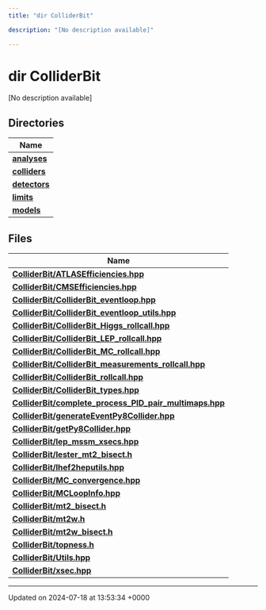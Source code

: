 ```yaml
---
title: "dir ColliderBit"

description: "[No description available]"

---
```


# dir ColliderBit

[No description available]

## Directories

| Name           |
| -------------- |
| **[analyses](/documentation/code/files/dir_262b43c519d43214d405683c7e3a8f39/#dir-analyses)**  |
| **[colliders](/documentation/code/files/dir_fd68025055671e0d2e19b14e75b158f3/#dir-colliders)**  |
| **[detectors](/documentation/code/files/dir_12b2d02957c73176617de2a81a1a001d/#dir-detectors)**  |
| **[limits](/documentation/code/files/dir_2fff4dab633ec20c000165c1106151f7/#dir-limits)**  |
| **[models](/documentation/code/files/dir_b2272b1f38710d84426e6269e8974172/#dir-models)**  |

## Files

| Name           |
| -------------- |
| **[ColliderBit/ATLASEfficiencies.hpp](/documentation/code/files/atlasefficiencies_8hpp/#file-colliderbit-atlasefficiencies-hpp)**  |
| **[ColliderBit/CMSEfficiencies.hpp](/documentation/code/files/cmsefficiencies_8hpp/#file-colliderbit-cmsefficiencies-hpp)**  |
| **[ColliderBit/ColliderBit_eventloop.hpp](/documentation/code/files/colliderbit__eventloop_8hpp/#file-colliderbit-colliderbit-eventloop-hpp)**  |
| **[ColliderBit/ColliderBit_eventloop_utils.hpp](/documentation/code/files/colliderbit__eventloop__utils_8hpp/#file-colliderbit-colliderbit-eventloop-utils-hpp)**  |
| **[ColliderBit/ColliderBit_Higgs_rollcall.hpp](/documentation/code/files/colliderbit__higgs__rollcall_8hpp/#file-colliderbit-colliderbit-higgs-rollcall-hpp)**  |
| **[ColliderBit/ColliderBit_LEP_rollcall.hpp](/documentation/code/files/colliderbit__lep__rollcall_8hpp/#file-colliderbit-colliderbit-lep-rollcall-hpp)**  |
| **[ColliderBit/ColliderBit_MC_rollcall.hpp](/documentation/code/files/colliderbit__mc__rollcall_8hpp/#file-colliderbit-colliderbit-mc-rollcall-hpp)**  |
| **[ColliderBit/ColliderBit_measurements_rollcall.hpp](/documentation/code/files/colliderbit__measurements__rollcall_8hpp/#file-colliderbit-colliderbit-measurements-rollcall-hpp)**  |
| **[ColliderBit/ColliderBit_rollcall.hpp](/documentation/code/files/colliderbit__rollcall_8hpp/#file-colliderbit-colliderbit-rollcall-hpp)**  |
| **[ColliderBit/ColliderBit_types.hpp](/documentation/code/files/colliderbit__types_8hpp/#file-colliderbit-colliderbit-types-hpp)**  |
| **[ColliderBit/complete_process_PID_pair_multimaps.hpp](/documentation/code/files/complete__process__pid__pair__multimaps_8hpp/#file-colliderbit-complete-process-pid-pair-multimaps-hpp)**  |
| **[ColliderBit/generateEventPy8Collider.hpp](/documentation/code/files/generateeventpy8collider_8hpp/#file-colliderbit-generateeventpy8collider-hpp)**  |
| **[ColliderBit/getPy8Collider.hpp](/documentation/code/files/getpy8collider_8hpp/#file-colliderbit-getpy8collider-hpp)**  |
| **[ColliderBit/lep_mssm_xsecs.hpp](/documentation/code/files/lep__mssm__xsecs_8hpp/#file-colliderbit-lep-mssm-xsecs-hpp)**  |
| **[ColliderBit/lester_mt2_bisect.h](/documentation/code/files/lester__mt2__bisect_8h/#file-colliderbit-lester-mt2-bisect-h)**  |
| **[ColliderBit/lhef2heputils.hpp](/documentation/code/files/lhef2heputils_8hpp/#file-colliderbit-lhef2heputils-hpp)**  |
| **[ColliderBit/MC_convergence.hpp](/documentation/code/files/mc__convergence_8hpp/#file-colliderbit-mc-convergence-hpp)**  |
| **[ColliderBit/MCLoopInfo.hpp](/documentation/code/files/mcloopinfo_8hpp/#file-colliderbit-mcloopinfo-hpp)**  |
| **[ColliderBit/mt2_bisect.h](/documentation/code/files/mt2__bisect_8h/#file-colliderbit-mt2-bisect-h)**  |
| **[ColliderBit/mt2w.h](/documentation/code/files/mt2w_8h/#file-colliderbit-mt2w-h)**  |
| **[ColliderBit/mt2w_bisect.h](/documentation/code/files/mt2w__bisect_8h/#file-colliderbit-mt2w-bisect-h)**  |
| **[ColliderBit/topness.h](/documentation/code/files/topness_8h/#file-colliderbit-topness-h)**  |
| **[ColliderBit/Utils.hpp](/documentation/code/files/utils_8hpp/#file-colliderbit-utils-hpp)**  |
| **[ColliderBit/xsec.hpp](/documentation/code/files/xsec_8hpp/#file-colliderbit-xsec-hpp)**  |






-------------------------------

Updated on 2024-07-18 at 13:53:34 +0000
